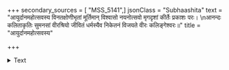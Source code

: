 +++
secondary_sources = [ "MSS_5141",]
jsonClass = "Subhaashita"
text = "आयुर्दानमहोत्सवस्य विनतक्षोणीभृतां मूर्तिमान् विश्वासो नयनोत्सवो मृगदृशां कीर्तेः प्रकाशः परः।  \nआनन्दः कलिताकृतिः सुमनसां वीरश्रियो जीवितं धर्मस्यैव निकेतनं विजयते वीरः कलिङ्गेश्वरः॥"
title = "आयुर्दानमहोत्सवस्य"

+++

<details><summary>Text</summary>

आयुर्दानमहोत्सवस्य विनतक्षोणीभृतां मूर्तिमान् विश्वासो नयनोत्सवो मृगदृशां कीर्तेः प्रकाशः परः।  
आनन्दः कलिताकृतिः सुमनसां वीरश्रियो जीवितं धर्मस्यैव निकेतनं विजयते वीरः कलिङ्गेश्वरः॥
</details>
